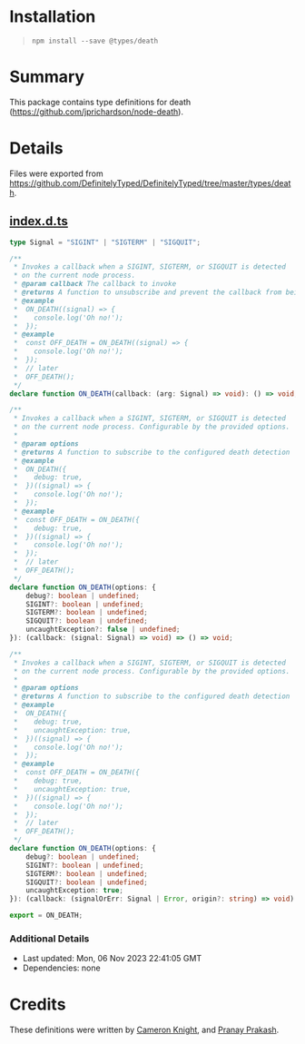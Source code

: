 # Installation
> `npm install --save @types/death`

# Summary
This package contains type definitions for death (https://github.com/jprichardson/node-death).

# Details
Files were exported from https://github.com/DefinitelyTyped/DefinitelyTyped/tree/master/types/death.
## [index.d.ts](https://github.com/DefinitelyTyped/DefinitelyTyped/tree/master/types/death/index.d.ts)
````ts
type Signal = "SIGINT" | "SIGTERM" | "SIGQUIT";

/**
 * Invokes a callback when a SIGINT, SIGTERM, or SIGQUIT is detected
 * on the current node process.
 * @param callback The callback to invoke
 * @returns A function to unsubscribe and prevent the callback from being invoked
 * @example
 *  ON_DEATH((signal) => {
 *    console.log('Oh no!');
 *  });
 * @example
 *  const OFF_DEATH = ON_DEATH((signal) => {
 *    console.log('Oh no!');
 *  });
 *  // later
 *  OFF_DEATH();
 */
declare function ON_DEATH(callback: (arg: Signal) => void): () => void;

/**
 * Invokes a callback when a SIGINT, SIGTERM, or SIGQUIT is detected
 * on the current node process. Configurable by the provided options.
 *
 * @param options
 * @returns A function to subscribe to the configured death detection
 * @example
 *  ON_DEATH({
 *    debug: true,
 *  })((signal) => {
 *    console.log('Oh no!');
 *  });
 * @example
 *  const OFF_DEATH = ON_DEATH({
 *    debug: true,
 *  })((signal) => {
 *    console.log('Oh no!');
 *  });
 *  // later
 *  OFF_DEATH();
 */
declare function ON_DEATH(options: {
    debug?: boolean | undefined;
    SIGINT?: boolean | undefined;
    SIGTERM?: boolean | undefined;
    SIGQUIT?: boolean | undefined;
    uncaughtException?: false | undefined;
}): (callback: (signal: Signal) => void) => () => void;

/**
 * Invokes a callback when a SIGINT, SIGTERM, or SIGQUIT is detected
 * on the current node process. Configurable by the provided options.
 *
 * @param options
 * @returns A function to subscribe to the configured death detection
 * @example
 *  ON_DEATH({
 *    debug: true,
 *    uncaughtException: true,
 *  })((signal) => {
 *    console.log('Oh no!');
 *  });
 * @example
 *  const OFF_DEATH = ON_DEATH({
 *    debug: true,
 *    uncaughtException: true,
 *  })((signal) => {
 *    console.log('Oh no!');
 *  });
 *  // later
 *  OFF_DEATH();
 */
declare function ON_DEATH(options: {
    debug?: boolean | undefined;
    SIGINT?: boolean | undefined;
    SIGTERM?: boolean | undefined;
    SIGQUIT?: boolean | undefined;
    uncaughtException: true;
}): (callback: (signalOrErr: Signal | Error, origin?: string) => void) => () => void;

export = ON_DEATH;

````

### Additional Details
 * Last updated: Mon, 06 Nov 2023 22:41:05 GMT
 * Dependencies: none

# Credits
These definitions were written by [Cameron Knight](https://github.com/ckknight), and [Pranay Prakash](https://github.com/pranaygp).
